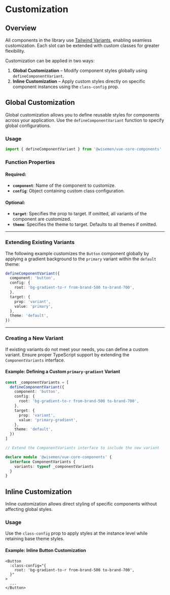 # Customization

## Overview

All components in the library use [Tailwind Variants](https://www.tailwind-variants.org/), enabling seamless customization. Each slot can be extended with custom classes for greater flexibility.

Customization can be applied in two ways:

1. **Global Customization** – Modify component styles globally using `defineComponentVariant`.
2. **Inline Customization** – Apply custom styles directly on specific component instances using the `class-config` prop.

## Global Customization

Global customization allows you to define reusable styles for components across your application. Use the `defineComponentVariant` function to specify global configurations.

### Usage

```ts
import { defineComponentVariant } from '@wisemen/vue-core-components'
```

### Function Properties

#### Required:
- **`component`**: Name of the component to customize.
- **`config`**: Object containing custom class configuration.

#### Optional:
- **`target`**: Specifies the prop to target. If omitted, all variants of the component are customized.
- **`theme`**: Specifies the theme to target. Defaults to all themes if omitted.

---

### Extending Existing Variants

The following example customizes the `Button` component globally by applying a gradient background to the `primary` variant within the `default` theme:

```ts
defineComponentVariant({
  component: 'button',
  config: {
    root: 'bg-gradient-to-r from-brand-500 to-brand-700',
  },
  target: {
    prop: 'variant',
    value: 'primary',
  },
  theme: 'default',
})
```

---

### Creating a New Variant

If existing variants do not meet your needs, you can define a custom variant. Ensure proper TypeScript support by extending the `ComponentVariants` interface.

#### Example: Defining a Custom `primary-gradient` Variant

```ts
const _componentVariants = [
  defineComponentVariant({
    component: 'button',
    config: {
      root: 'bg-gradient-to-r from-brand-500 to-brand-700',
    },
    target: {
      prop: 'variant',
      value: 'primary-gradient',
    },
    theme: 'default',
  })
]

// Extend the ComponentVariants interface to include the new variant

declare module '@wisemen/vue-core-components' {
  interface ComponentVariants {
    variants: typeof _componentVariants
  }
}
```

## Inline Customization

Inline customization allows direct styling of specific components without affecting global styles.

### Usage

Use the `class-config` prop to apply styles at the instance level while retaining base theme styles.

#### Example: Inline Button Customization

```vue
<Button
  :class-config="{
    root: 'bg-gradient-to-r from-brand-500 to-brand-700',
  }"
>
  ...
</Button>
```